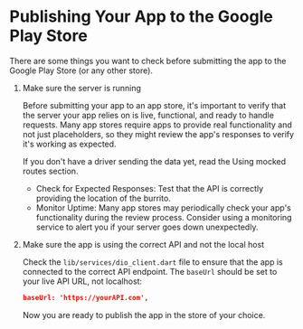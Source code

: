 # Publishing Your App to the Google Play Store

There are some things you want to check before submitting the app to the
Google Play Store (or any other store).

1. Make sure the server is running

    Before submitting your app to an app store, it's important to verify that the server your app relies on is live, functional, and ready to handle requests. Many app stores require apps to provide real functionality and not just placeholders, so they might review the app's responses to verify it's working as expected.

    If you don't have a driver sending the data yet, read the Using mocked routes section.

   - Check for Expected Responses: Test that the API is correctly providing the location of the burrito.
   - Monitor Uptime: Many app stores may periodically check your app's
    functionality during the review process. Consider using a monitoring service to alert you if your server goes down unexpectedly.

2. Make sure the app is using the correct API and not the local host

    Check the `lib/services/dio_client.dart` file to ensure that the app is connected to the correct API endpoint. The `baseUrl` should be set to your live API URL, not localhost:

    ```json
    baseUrl: 'https://yourAPI.com',
    ```

    Now you are ready to publish the app in the store of your choice.
